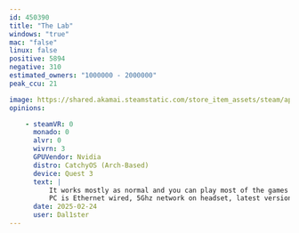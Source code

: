 ```yaml
---
id: 450390
title: "The Lab"
windows: "true"
mac: "false"
linux: false
positive: 5894
negative: 310
estimated_owners: "1000000 - 2000000"
peak_ccu: 21

image: https://shared.akamai.steamstatic.com/store_item_assets/steam/apps/450390/header.jpg?t=1677266902
opinions:

    - steamVR: 0
      monado: 0
      alvr: 0
      wivrn: 3
      GPUVendor: Nvidia
      distro: CatchyOS (Arch-Based)
      device: Quest 3
      text: |
          It works mostly as normal and you can play most of the games and everything looks clean, although sometimes it either suffers slowdown or randomly crashes during a game. Also 2 of the games crash each time you try to load them, those being robot repair and secret shop, and loading screens mess up due to it not using steamvr, but thats purely visual. 
          PC is Ethernet wired, 5Ghz network on headset, latest version of wiVRn with envision, and proton version was tested with both GE-Proton8-16 and the latest experimental, and im using the latest drivers for nvidia
      date: 2025-02-24
      user: Dal1ster
---
```

